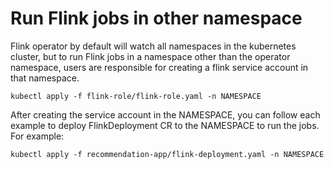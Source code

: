 # Run Flink jobs in other namespace

Flink operator by default will watch all namespaces in the kubernetes cluster, but to run Flink jobs in a namespace 
other than the operator namespace, users are responsible for creating a flink service account in that namespace.

```shell
kubectl apply -f flink-role/flink-role.yaml -n NAMESPACE
```

After creating the service account in the NAMESPACE, you can follow each example to deploy FlinkDeployment CR to 
the NAMESPACE to run the jobs. For example:
```shell
kubectl apply -f recommendation-app/flink-deployment.yaml -n NAMESPACE
```